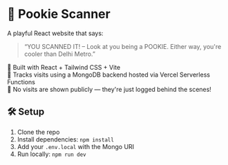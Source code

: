 # 🧿 Pookie Scanner

A playful React website that says:

> “YOU SCANNED IT! – Look at you being a POOKIE. Either way, you're cooler than Delhi Metro.”

🔹 Built with React + Tailwind CSS + Vite  
🔹 Tracks visits using a MongoDB backend hosted via Vercel Serverless Functions  
🔹 No visits are shown publicly — they're just logged behind the scenes!

## 🛠 Setup

1. Clone the repo
2. Install dependencies: `npm install`
3. Add your `.env.local` with the Mongo URI
4. Run locally: `npm run dev`
